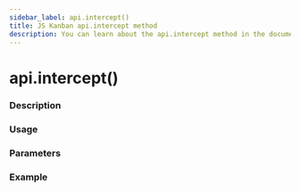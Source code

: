 ```yaml
---
sidebar_label: api.intercept()
title: JS Kanban api.intercept method
description: You can learn about the api.intercept method in the documentation of the JavaScript Kanban library. Browse developer guides and API reference, try out code examples and live demos.
---
```


# api.intercept()

### Description


### Usage


### Parameters


### Example

```jsx

```
